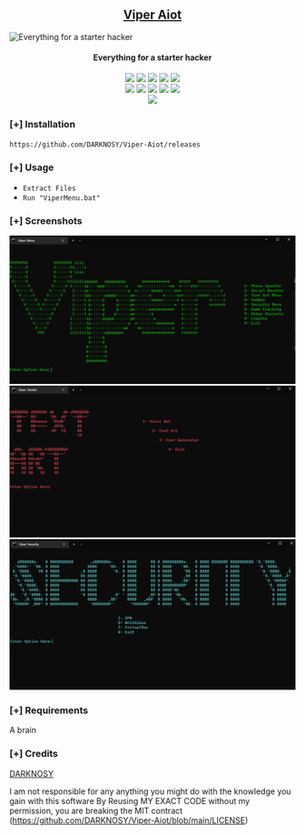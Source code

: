 <h2 align="center"><u>Viper Aiot</u></h2>

![Everything for a starter hacker](https://media.hswstatic.com/eyJidWNrZXQiOiJjb250ZW50Lmhzd3N0YXRpYy5jb20iLCJrZXkiOiJnaWZcL3BpdC12aXBlci5qcGciLCJlZGl0cyI6eyJyZXNpemUiOnsid2lkdGgiOjgyOH0sInRvRm9ybWF0IjoiYXZpZiJ9fQ==)
<h4 align="center"> Everything for a starter hacker </h4>

<p align="center">
    <img src="https://img.shields.io/github/stars/DARKNOSY/Viper-Aiot?style=for-the-badge&color=orange">
    <img src="https://img.shields.io/github/forks/DARKNOSY/Viper-Aiot?style=for-the-badge&color=purple">
    <img src="https://img.shields.io/github/license/DARKNOSY/Viper-Aiot?style=for-the-badge&color=blue">
    <img src="https://img.shields.io/github/issues/DARKNOSY/Viper-Aiot?style=for-the-badge&color=red">
    <img src="https://img.shields.io/github/contributors/DARKNOSY/Viper-Aiot?style=for-the-badge&color=cyan">
<br>
    <img src="https://img.shields.io/badge/Author-DARKNOSY-magenta?style=flat-square">
    <img src="https://img.shields.io/badge/Open%20Source-Yes-orange?style=flat-square">
    <img src="https://img.shields.io/badge/Maintained-Yes-cyan?style=flat-square">
    <img src="https://img.shields.io/badge/Made%20In-France-green?style=flat-square">
    <img src="https://img.shields.io/badge/Written%20In-Batch-blue?style=flat-square">
<br>
    <img src="https://github-readme-stats.vercel.app/api/pin/?username=DARKNOSY&repo=Viper-Aiot&theme=synthwave">
</p>

### [+] Installation
`https://github.com/DARKNOSY/Viper-Aiot/releases`

### [+] Usage
 - `Extract Files`
 - `Run "ViperMenu.bat"`

### [+] Screenshots
![screenshot](https://github.com/DARKNOSY/Viper-Aiot/blob/main/Screen1.png)
![screenshot](https://github.com/DARKNOSY/Viper-Aiot/blob/main/Screen2.png)
![screenshot](https://github.com/DARKNOSY/Viper-Aiot/blob/main/Screen3.png)

### [+] Requirements
A brain

### [+] Credits 
<a href="https://github.com/DARKNOSY/Viper-Aiot">DARKNOSY</a>


I am not responsible for any anything you might do with the knowledge you gain with this software
By Reusing MY EXACT CODE without my permission, you are breaking the MIT contract (https://github.com/DARKNOSY/Viper-Aiot/blob/main/LICENSE)
